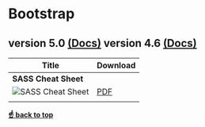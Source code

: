 # Bootstrap

**version 5.0**
[(Docs)](https://getbootstrap.com/docs/5.0/getting-started/introduction/)
**version 4.6**
[(Docs)](https://getbootstrap.com/docs/4.6/getting-started/introduction/)
----
| Title                          |Download |
| ------------------------------ |---------|
| **SASS Cheat Sheet**   |         |
| ![SASS Cheat Sheet]() |  [PDF](https://github.com/Tabele86/cheat-sheets/blob/main/css/bootstrap/v4/download/Bootstrap-Cheat-Sheet-websitesetup.org_.pdf) |
|                                |         |
**[☝ back to top](#bootstrap)**
